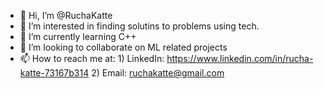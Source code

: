 - 👋 Hi, I’m @RuchaKatte
- 👀 I’m interested in finding solutins to problems using tech.
- 🌱 I’m currently learning C++
- 💞️ I’m looking to collaborate on ML related projects
- 📫 How to reach me at:
      1) LinkedIn: https://www.linkedin.com/in/rucha-katte-73167b314
      2) Email: ruchakatte@gmail.com

<!---
RuchaKatte/RuchaKatte is a ✨ special ✨ repository because its `README.md` (this file) appears on your GitHub profile.
You can click the Preview link to take a look at your changes.
--->

